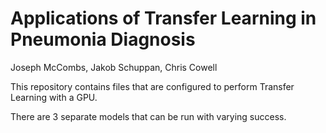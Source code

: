 # Applications of Transfer Learning in Pneumonia Diagnosis
Joseph McCombs, Jakob Schuppan, Chris Cowell

This repository contains files that are configured to perform Transfer Learning with a GPU.

There are 3 separate models that can be run with varying success. 

